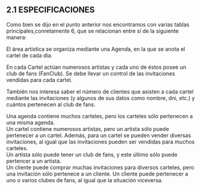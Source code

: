 ## 2.1 ESPECIFICACIONES

Como bien se dijo en el punto anterior nos encontramos con varias tablas principales,conretamente 6, que se relacionan entre sí de la siguiente manera:

El área artística se organiza mediante una Agenda, en la que se anota el cartel de cada día.

En cada Cartel actúan numerosos artistas y cada uno de éstos posee un club de fans (FanClub). Se debe llevar un control de las invitaciones vendidas para cada cartel. 

También nos interesa saber el número de clientes que asisten a cada cartel mediante las invitaciones (y algunos de sus datos como nombre, dni, etc.) y cuántos pertenecen al club de fans.

Una agenda contiene muchos carteles, pero los carteles sólo pertenecen a una misma agenda.  
Un cartel contiene numerosos artistas, pero un artista sólo puede pertenecer a un cartel. Además, para un cartel se pueden vender diversas invitaciones, al igual que las invitaciones pueden ser vendidas para muchos carteles.   
Un artista sólo puede tener un club de fans, y este último sólo puede pertencer a un artista.  
Un cliente puede comprar muchas invitaciones para diversos carteles, pero una invitación sólo pertenece a un cliente. 
Un cliente puede pertenecer a uno o varios clubes de fans, al igual que la situación viceversa.